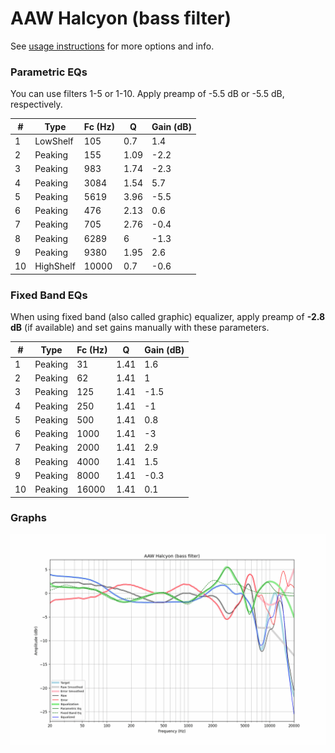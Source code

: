 # AAW Halcyon (bass filter)
See [usage instructions](https://github.com/jaakkopasanen/AutoEq#usage) for more options and info.

### Parametric EQs
You can use filters 1-5 or 1-10. Apply preamp of -5.5 dB or -5.5 dB, respectively.

|   # | Type      |   Fc (Hz) |    Q |   Gain (dB) |
|-----|-----------|-----------|------|-------------|
|   1 | LowShelf  |       105 | 0.7  |         1.4 |
|   2 | Peaking   |       155 | 1.09 |        -2.2 |
|   3 | Peaking   |       983 | 1.74 |        -2.3 |
|   4 | Peaking   |      3084 | 1.54 |         5.7 |
|   5 | Peaking   |      5619 | 3.96 |        -5.5 |
|   6 | Peaking   |       476 | 2.13 |         0.6 |
|   7 | Peaking   |       705 | 2.76 |        -0.4 |
|   8 | Peaking   |      6289 | 6    |        -1.3 |
|   9 | Peaking   |      9380 | 1.95 |         2.6 |
|  10 | HighShelf |     10000 | 0.7  |        -0.6 |

### Fixed Band EQs
When using fixed band (also called graphic) equalizer, apply preamp of **-2.8 dB** (if available) and set gains manually with these parameters.

|   # | Type    |   Fc (Hz) |    Q |   Gain (dB) |
|-----|---------|-----------|------|-------------|
|   1 | Peaking |        31 | 1.41 |         1.6 |
|   2 | Peaking |        62 | 1.41 |         1   |
|   3 | Peaking |       125 | 1.41 |        -1.5 |
|   4 | Peaking |       250 | 1.41 |        -1   |
|   5 | Peaking |       500 | 1.41 |         0.8 |
|   6 | Peaking |      1000 | 1.41 |        -3   |
|   7 | Peaking |      2000 | 1.41 |         2.9 |
|   8 | Peaking |      4000 | 1.41 |         1.5 |
|   9 | Peaking |      8000 | 1.41 |        -0.3 |
|  10 | Peaking |     16000 | 1.41 |         0.1 |

### Graphs
![](./AAW%20Halcyon%20(bass%20filter).png)
